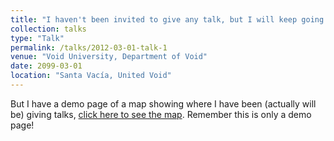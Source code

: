 ```yaml
---
title: "I haven't been invited to give any talk, but I will keep going!"
collection: talks
type: "Talk"
permalink: /talks/2012-03-01-talk-1
venue: "Void University, Department of Void"
date: 2099-03-01
location: "Santa Vacía, United Void"
---
```


But I have a demo page of a map showing where I have been (actually will be) giving talks, [click here to see the map](https://copland-yz.github.io/talkmap). Remember this is only a demo page!
